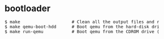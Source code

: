 # bootloader


<pre>
$ make                    # Clean all the output files and re-build them.
$ make qemu-boot-hdd      # Boot qemu from the hard-disk drive (bootlader.bin).
$ make run-qemu           # Boot qemu from the CDROM drive (mk2018.iso).
<pre>
